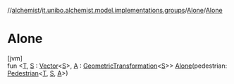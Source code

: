 //[alchemist](../../../index.md)/[it.unibo.alchemist.model.implementations.groups](../index.md)/[Alone](index.md)/[Alone](-alone.md)

# Alone

[jvm]\
fun <[T](index.md), [S](index.md) : [Vector](../../it.unibo.alchemist.model.interfaces.geometry/-vector/index.md)<[S](index.md)>, [A](index.md) : [GeometricTransformation](../../it.unibo.alchemist.model.interfaces.geometry/-geometric-transformation/index.md)<[S](index.md)>> [Alone](-alone.md)(pedestrian: [Pedestrian](../../it.unibo.alchemist.model.interfaces/-pedestrian/index.md)<[T](index.md), [S](index.md), [A](index.md)>)
